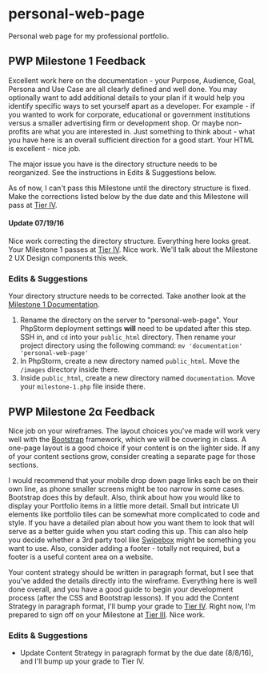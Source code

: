 # personal-web-page
Personal web page for my professional portfolio.

## PWP Milestone 1 Feedback
Excellent work here on the documentation - your Purpose, Audience, Goal, Persona and Use Case are all clearly defined and well done. You may optionally want to add additional details to your plan if it would help you identify specific ways to set yourself apart as a developer. For example - if you wanted to work for corporate, educational or government institutions versus a smaller advertising firm or development shop. Or maybe non-profits are what you are interested in. Just something to think about - what you have here is an overall sufficient direction for a good start. Your HTML is excellent - nice job.

The major issue you have is the directory structure needs to be reorganized. See the instructions in Edits &amp; Suggestions below.

As of now, I can't pass this Milestone until the directory structure is fixed. Make the corrections listed below by the due date and this Milestone will pass at [Tier IV](https://bootcamp-coders.cnm.edu/projects/personal/rubric/).

#### Update 07/19/16
Nice work correcting the directory structure. Everything here looks great. Your Milestone 1 passes at [Tier IV](https://bootcamp-coders.cnm.edu/projects/personal/rubric/). Nice work. We'll talk about the Milestone 2 UX Design components this week.

### Edits &amp; Suggestions
Your directory structure needs to be corrected. Take another look at the [Milestone 1 Documentation](https://bootcamp-coders.cnm.edu/projects/personal/milestone-one/).
  1. Rename the directory on the server to "personal-web-page". Your PhpStorm deployment settings **will** need to be updated after this step. SSH in, and `cd` into your `public_html` directory. Then rename your project directory using the following command: `mv 'documentation' 'personal-web-page'`
  2. In PhpStorm, create a new directory named `public_html`. Move the `/images` directory inside there.
  3. Inside `public_html`, create a new directory named `documentation`. Move your `milestone-1.php` file inside there.
  
## PWP Milestone 2&alpha; Feedback
Nice job on your wireframes. The layout choices you've made will work very well with the [Bootstrap](http://getbootstrap.com/) framework, which we will be covering in class. A one-page layout is a good choice if your content is on the lighter side. If any of your content sections grow, consider creating a separate page for those sections.

I would recommend that your mobile drop down page links each be on their own line, as phone smaller screens might be too narrow in some cases. Bootstrap does this by default. Also, think about how you would like to display your Portfolio items in a little more detail. Small but intricate UI elements like portfolio tiles can be somewhat more complicated to code and style. If you have a detailed plan about how you want them to look that will serve as a better guide when you start coding this up. This can also help you decide whether a 3rd party tool like [Swipebox](http://brutaldesign.github.io/swipebox/) might be something you want to use. Also, consider adding a footer - totally not required, but a footer is a useful content area on a website.

Your content strategy should be written in paragraph format, but I see that you've added the details directly into the wireframe. Everything here is well done overall, and you have a good guide to begin your development process (after the CSS and Bootstrap lessons). If you add the Content Strategy in paragraph format, I'll bump your grade to [Tier IV](https://bootcamp-coders.cnm.edu/projects/personal/rubric/). Right now, I'm prepared to sign off on your Milestone at [Tier III](https://bootcamp-coders.cnm.edu/projects/personal/rubric/). Nice work.

### Edits &amp; Suggestions
- Update Content Strategy in paragraph format by the due date (8/8/16), and I'll bump up your grade to Tier IV.
